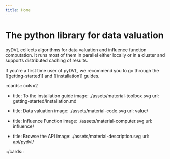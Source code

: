```yaml
---
title: Home
---
```


# The python library for data valuation

pyDVL collects algorithms for data valuation and influence function computation.
It runs most of them in parallel either locally or in a cluster and supports
distributed caching of results.

If you're a first time user of pyDVL, we recommend you to go through the
[[getting-started]] and [[installation]] guides.

::cards:: cols=2

- title: To the installation guide
  image: ./assets/material-toolbox.svg
  url: getting-started/installation.md

- title: Data valuation
  image: ./assets/material-code.svg
  url: value/
- title: Influence Function
  image: ./assets/material-computer.svg
  url: influence/

- title: Browse the API
  image: ./assets/material-description.svg
  url: api/pydvl/


::/cards::
